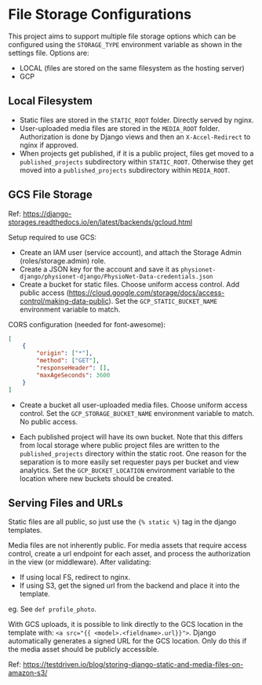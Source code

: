 # File Storage Configurations

This project aims to support multiple file storage options which can be configured using the `STORAGE_TYPE` environment variable as shown in the settings file. Options are:

- LOCAL (files are stored on the same filesystem as the hosting server)
- GCP

## Local Filesystem

- Static files are stored in the `STATIC_ROOT` folder. Directly served by nginx.
- User-uploaded media files are stored in the `MEDIA_ROOT` folder. Authorization is done by Django views and then an `X-Accel-Redirect` to nginx if approved.
- When projects get published, if it is a public project, files get moved to a `published_projects` subdirectory within `STATIC_ROOT`. Otherwise they get moved into a `published_projects` subdirectory within `MEDIA_ROOT`.

## GCS File Storage

Ref: https://django-storages.readthedocs.io/en/latest/backends/gcloud.html

Setup required to use GCS:

- Create an IAM user (service account), and attach the Storage Admin (roles/storage.admin) role.
- Create a JSON key for the account and save it as `physionet-django/physionet-django/PhysioNet-Data-credentials.json`
- Create a bucket for static files. Choose uniform access control. Add public access (https://cloud.google.com/storage/docs/access-control/making-data-public). Set the `GCP_STATIC_BUCKET_NAME` environment variable to match.

CORS configuration (needed for font-awesome):

```json
[
    {
        "origin": ["*"],
        "method": ["GET"],
        "responseHeader": [],
        "maxAgeSeconds": 3600
    }
]
```

- Create a bucket all user-uploaded media files. Choose uniform access control. Set the `GCP_STORAGE_BUCKET_NAME` environment variable to match. No public access.

- Each published project will have its own bucket. Note that this differs from local storage where public project files are written to the `published_projects` directory within the static root. One reason for the separation is to more easily set requester pays per bucket and view analytics. Set the `GCP_BUCKET_LOCATION` environment variable to the location where new buckets should be created.

## Serving Files and URLs

Static files are all public, so just use the `{% static %}` tag in the django templates.

Media files are not inherently public. For media assets that require access control, create a url endpoint for each asset, and process the authorization in the view (or middleware). After validating:
- If using local FS, redirect to nginx.
- If using S3, get the signed url from the backend and place it into the template.

eg. See `def profile_photo`.

With GCS uploads, it is possible to link directly to the GCS location in the template with: `<a src="{{ <model>.<fieldname>.url}}">`. Django automatically generates a signed URL for the GCS location. Only do this if the media asset should be publicly accessible.

Ref: https://testdriven.io/blog/storing-django-static-and-media-files-on-amazon-s3/
